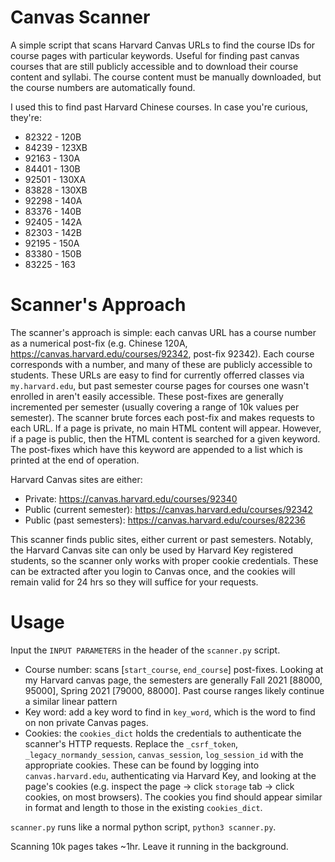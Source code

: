 # Canvas Scanner

A simple script that scans Harvard Canvas URLs to find the course IDs for course pages with particular keywords. Useful for finding past canvas courses that are still publicly accessible and to download their course content and syllabi. The course content must be manually downloaded, but the course numbers are automatically found.

I used this to find past Harvard Chinese courses. In case you're curious, they're:

- 82322 - 120B
- 84239 - 123XB
- 92163 - 130A
- 84401 - 130B
- 92501 - 130XA
- 83828 - 130XB
- 92298 - 140A
- 83376 - 140B
- 92405 - 142A
- 82303 - 142B
- 92195 - 150A
- 83380 - 150B
- 83225 - 163

# Scanner's Approach

The scanner's approach is simple: each canvas URL has a course number as a numerical post-fix (e.g. Chinese 120A, https://canvas.harvard.edu/courses/92342, post-fix 92342). Each course corresponds with a number, and many of these are publicly accessible to students. These URLs are easy to find for currently offerred classes via `my.harvard.edu`, but past semester course pages for courses one wasn't enrolled in aren't easily accessible. These post-fixes are generally incremented per semester (usually covering a range of 10k values per semester). The scanner brute forces each post-fix and makes requests to each URL. If a page is private, no main HTML content will appear. However, if a page is public, then the HTML content is searched for a given keyword. The post-fixes which have this keyword are appended to a list which is printed at the end of operation.

Harvard Canvas sites are either:

- Private: https://canvas.harvard.edu/courses/92340
- Public (current semester): https://canvas.harvard.edu/courses/92342
- Public (past semesters): https://canvas.harvard.edu/courses/82236

This scanner finds public sites, either current or past semesters. Notably, the Harvard Canvas site can only be used by Harvard Key registered students, so the scanner only works with proper cookie credentials. These can be extracted after you login to Canvas once, and the cookies will remain valid for 24 hrs so they will suffice for your requests.

# Usage

Input the `INPUT PARAMETERS` in the header of the `scanner.py` script.

- Course number: scans [`start_course`, `end_course`] post-fixes. Looking at my Harvard canvas page, the semesters are generally Fall 2021 [88000, 95000], Spring 2021 [79000, 88000]. Past course ranges likely continue a similar linear pattern
- Key word: add a key word to find in `key_word`, which is the word to find on non private Canvas pages.
- Cookies: the `cookies_dict` holds the credentials to authenticate the scanner's HTTP requests. Replace the `_csrf_token`, `_legacy_normandy_session`, `canvas_session`, `log_session_id` with the appropriate cookies. These can be found by logging into `canvas.harvard.edu`, authenticating via Harvard Key, and looking at the page's cookies (e.g. inspect the page -> click `storage` tab -> click cookies, on most browsers). The cookies you find should appear similar in format and length to those in the existing `cookies_dict`.

`scanner.py` runs like a normal python script, `python3 scanner.py`.

Scanning 10k pages takes ~1hr. Leave it running in the background.
